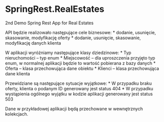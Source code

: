 # SpringRest.RealEstates
2nd Demo Spring Rest App for Real Estates 

API będzie realizowało następujące cele biznesowe:
	* 
dodanie, usunięcie, skasowanie, modyfikację oferty
	* 
dodanie, usunięcie, skasowanie, modyfikację danych klienta


W aplikacji wyróżniamy następujące klasy dziedzinowe:
	* 
Typ nieruchomości – typ enum
	* 
Miejscowość – dla uproszczenia przyjęto typ enum, w normalnej aplikacji będzie to wartość pobierana z bazy danych
	* 
Oferta – klasa przechowująca dane obiektu
	* 
Klienci – klasa przechowująca dane klienta


Przewidziane są następujące sytuacje wyjątkowe:
	* 
W przypadku braku oferty, klienta o podanym ID generowany jest status 404
	* 
W przypadku wystąpienia ogólnego wyjątku w kodzie aplikacji generowany jest status 503


Dane w przykładowej aplikacji będą przechowane w wewnętrznych kolekcjach.
